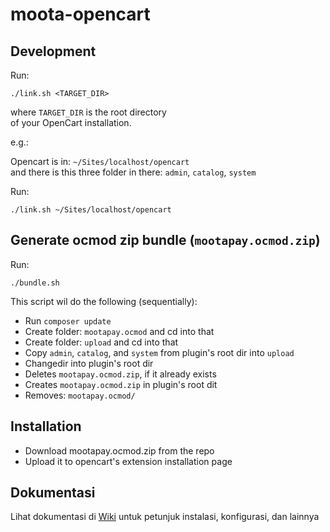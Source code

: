 # moota-opencart

## Development
Run:

    ./link.sh <TARGET_DIR>
  
where `TARGET_DIR` is the root directory  
of your OpenCart installation.

e.g.:  

Opencart is in: `~/Sites/localhost/opencart`  
and there is this three folder in there: `admin`, `catalog`, `system`  

Run:

    ./link.sh ~/Sites/localhost/opencart

## Generate ocmod zip bundle (`mootapay.ocmod.zip`)

Run:

    ./bundle.sh

This script wil do the following (sequentially):

- Run `composer update`
- Create folder: `mootapay.ocmod` and cd into that
- Create folder: `upload` and cd into that
- Copy `admin`, `catalog`, and `system` from plugin's root dir into `upload`
- Changedir into plugin's root dir
- Deletes `mootapay.ocmod.zip`, if it already exists
- Creates `mootapay.ocmod.zip` in plugin's root dit
- Removes: `mootapay.ocmod/`

## Installation
- Download mootapay.ocmod.zip from the repo
- Upload it to opencart's extension installation page

## Dokumentasi
Lihat dokumentasi di [Wiki](https://github.com/mootaco/moota-opencart/wiki/Dokumentasi) untuk petunjuk instalasi, konfigurasi, dan lainnya
